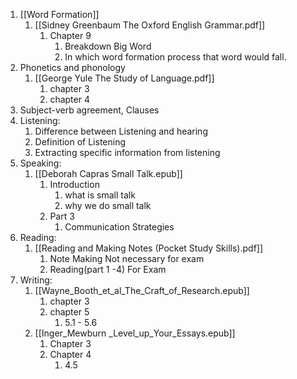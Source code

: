 1. [[Word Formation]]
	1. [[Sidney Greenbaum The Oxford English Grammar.pdf]]
		1. Chapter 9
			1. Breakdown Big Word
			2. In which word formation process that word would fall.
2. Phonetics and phonology
	1. [[George Yule The Study of Language.pdf]]
		1. chapter 3
		2. chapter 4
3. Subject-verb agreement, Clauses 
4. Listening:
	1. Difference between Listening and hearing
	2. Definition of Listening
	3. Extracting specific information from listening
5. Speaking: 
	1. [[Deborah Capras Small Talk.epub]]
		1. Introduction
			1. what is small talk
			2. why we do small talk
		2. Part 3
			1. Communication Strategies
6. Reading: 
	1. [[Reading and Making Notes (Pocket Study Skills).pdf]] 
		1. Note Making Not necessary for exam
		2. Reading(part 1 -4) For Exam
7. Writing: 
	1. [[Wayne_Booth_et_al_The_Craft_of_Research.epub]]
		1. chapter 3
		2. chapter 5
			1. 5.1 - 5.6
	2. [[Inger_Mewburn _Level_up_Your_Essays.epub]]
		1. Chapter 3
		2. Chapter 4
			1. 4.5